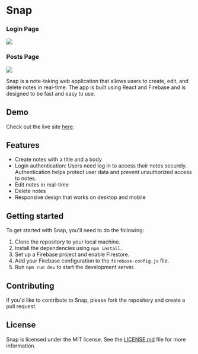 # Snap

### Login Page
![](https://i.imgur.com/wMoh4US.png)

### Posts Page
![](https://i.imgur.com/7ZpQziE.png)

Snap is a note-taking web application that allows users to create, edit, and delete notes in real-time. The app is built using React and Firebase and is designed to be fast and easy to use.

## Demo

Check out the live site [here](https://snap-9a847.web.app/).

## Features

- Create notes with a title and a body
- Login authentication: Users need log in to access their notes securely. Authentication helps protect user data and prevent unauthorized access to notes.
- Edit notes in real-time
- Delete notes
- Responsive design that works on desktop and mobile

## Getting started

To get started with Snap, you'll need to do the following:

1. Clone the repository to your local machine.
2. Install the dependencies using `npm install`.
3. Set up a Firebase project and enable Firestore.
4. Add your Firebase configuration to the `firebase-config.js` file.
5. Run `npm run dev` to start the development server.

## Contributing

If you'd like to contribute to Snap, please fork the repository and create a pull request.

## License

Snap is licensed under the MIT license. See the [LICENSE.md](LICENSE.md) file for more information.
